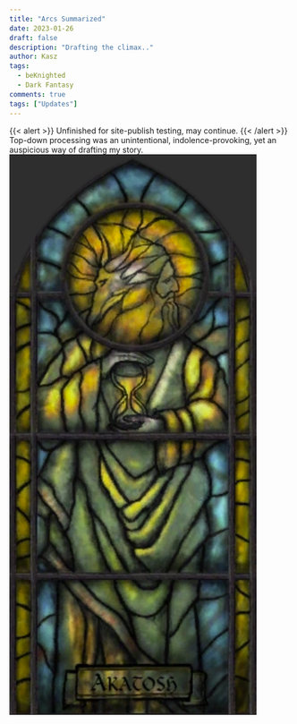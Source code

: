 ```yaml
---
title: "Arcs Summarized"
date: 2023-01-26
draft: false
description: "Drafting the climax.."
author: Kasz
tags: 
  - beKnighted
  - Dark Fantasy
comments: true
tags: ["Updates"]
---
```

{{< alert >}}
Unfinished for site-publish testing, may continue.
{{< /alert >}}
Top-down processing was an unintentional, indolence-provoking, yet an auspicious way of drafting my story.
![1](./img/1.png)

